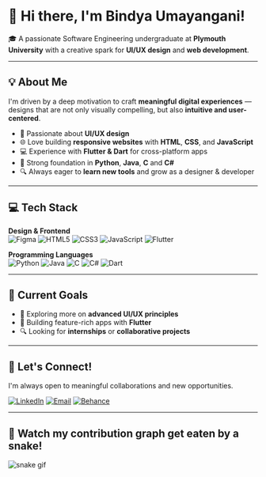 # 👋 Hi there, I'm Bindya Umayangani!

🎓 A passionate Software Engineering undergraduate at **Plymouth University** with a creative spark for **UI/UX design** and **web development**.

---

## 💡 About Me

I'm driven by a deep motivation to craft **meaningful digital experiences** — designs that are not only visually compelling, but also **intuitive and user-centered**.

- 🎨 Passionate about **UI/UX design**
- 🌐 Love building **responsive websites** with **HTML**, **CSS**, and **JavaScript**
- 💻 Experience with **Flutter & Dart** for cross-platform apps
- 🧠 Strong foundation in **Python**, **Java**, **C** and **C#**
- 🔍 Always eager to **learn new tools** and grow as a designer & developer

---

## 💻 Tech Stack

**Design & Frontend**  
![Figma](https://img.shields.io/badge/Figma-F24E1E?style=for-the-badge&logo=figma&logoColor=white)
![HTML5](https://img.shields.io/badge/HTML5-E34F26?style=for-the-badge&logo=html5&logoColor=white)
![CSS3](https://img.shields.io/badge/CSS3-1572B6?style=for-the-badge&logo=css3&logoColor=white)
![JavaScript](https://img.shields.io/badge/JavaScript-black?style=for-the-badge&logo=javascript)
![Flutter](https://img.shields.io/badge/Flutter-02569B?style=for-the-badge&logo=flutter&logoColor=white)

**Programming Languages**  
![Python](https://img.shields.io/badge/Python-3776AB?style=for-the-badge&logo=python&logoColor=white)
![Java](https://img.shields.io/badge/Java-ED8B00?style=for-the-badge&logo=java&logoColor=white)
![C](https://img.shields.io/badge/C-00599C?style=for-the-badge&logo=c&logoColor=white)
![C#](https://img.shields.io/badge/C%23-239120?style=for-the-badge&logo=c-sharp&logoColor=white)
![Dart](https://img.shields.io/badge/Dart-0175C2?style=for-the-badge&logo=dart&logoColor=white)

---

## 🌱 Current Goals

- 🚀 Exploring more on **advanced UI/UX principles**
- 📱 Building feature-rich apps with **Flutter**
- 🔍 Looking for **internships** or **collaborative projects**

---

## 🤝 Let's Connect!

I'm always open to meaningful collaborations and new opportunities.

[![LinkedIn](https://img.shields.io/badge/LinkedIn-%230077B5.svg?style=for-the-badge&logo=linkedin&logoColor=white)](https://www.linkedin.com/in/bindya-umayangani)
[![Email](https://img.shields.io/badge/Email-D14836?style=for-the-badge&logo=gmail&logoColor=white)](mailto:umaperera1230@gmail.com)
[![Behance](https://img.shields.io/badge/Behance-1769FF?style=for-the-badge&logo=behance&logoColor=white)](https://www.behance.net/bindyaumayang)

---

## 🐍 Watch my contribution graph get eaten by a snake!

![snake gif](https://github.com/BindyaUmayangani/BindyaUmayangani/blob/output/github-contribution-grid-snake.svg)
